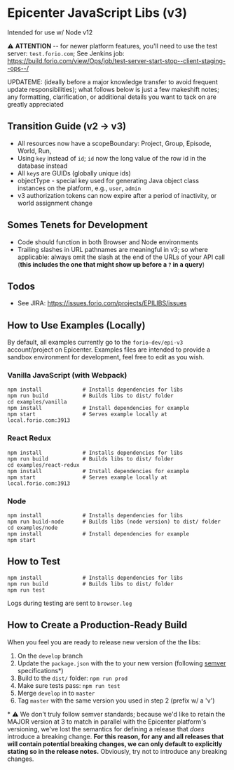 # Epicenter JavaScript Libs (v3)

Intended for use w/ Node v12

⚠️ **ATTENTION** -- for newer platform features, you'll need to use the test server: `test.forio.com`; See Jenkins job: https://build.forio.com/view/Ops/job/test-server-start-stop--client-staging--ops--/

UPDATEME: (ideally before a major knowledge transfer to avoid frequent update responsibilities); what follows below is just a few makeshift notes; any formatting, clarification, or additional details you want to tack on are greatly appreciated

## Transition Guide (v2 &rarr; v3)
* All resources now have a scopeBoundary: Project, Group, Episode, World, Run,
* Using `key` instead of `id`; `id` now the long value of the row id in the database instead
* All `key`s are GUIDs (globally unique ids)
* objectType - special key used for generating Java object class instances on the platform, e.g., `user`, `admin`
* v3 authorization tokens can now expire after a period of inactivity, or world assignment change

## Somes Tenets for Development
* Code should function in both Browser and Node environments
* Trailing slashes in URL pathnames are meaningful in v3; so where applicable: always omit the slash at the end of the URLs of your API call (**this includes the one that might show up before a `?` in a query**)

## Todos
* See JIRA: https://issues.forio.com/projects/EPILIBS/issues

## How to Use Examples (Locally)
By default, all examples currently go to the `forio-dev/epi-v3` account/project on Epicenter. Examples files are intended to provide a sandbox environment for development, feel free to edit as you wish.

### Vanilla JavaScript (with Webpack)
```
npm install             # Installs dependencies for libs
npm run build           # Builds libs to dist/ folder
cd examples/vanilla
npm install             # Install dependencies for example
npm start               # Serves example locally at local.forio.com:3913
```
### React Redux
```
npm install             # Installs dependencies for libs
npm run build           # Builds libs to dist/ folder
cd examples/react-redux
npm install             # Install dependencies for example
npm start               # Serves example locally at local.forio.com:3913
```
### Node
```
npm install             # Installs dependencies for libs
npm run build-node      # Builds libs (node version) to dist/ folder
cd examples/node
npm install             # Install dependencies for example
npm start
```

## How to Test
```
npm install             # Installs dependencies for libs
npm run build           # Builds libs to dist/ folder
npm run test
```
Logs during testing are sent to `browser.log`

## How to Create a Production-Ready Build
When you feel you are ready to release new version of the the libs:
1. On the `develop` branch
2. Update the `package.json` with the to your new version (following [semver](https://semver.org/) specifications*)
3. Build to the `dist/` folder: `npm run prod`
4. Make sure tests pass: `npm run test`
5. Merge `develop` in to `master`
6. Tag `master` with the same version you used in step 2 (prefix w/ a 'v')

\* ⚠️ We don't truly follow semver standards; because we'd like to retain the MAJOR version at 3 to match in parallel with the Epicenter platform's versioning, we've lost the semantics for defining a release that *does* introduce a breaking change. **For this reason, for any and all releases that will contain potential breaking changes, we can only default to explicitly stating so in the release notes.** Obviously, try not to introduce any breaking changes.